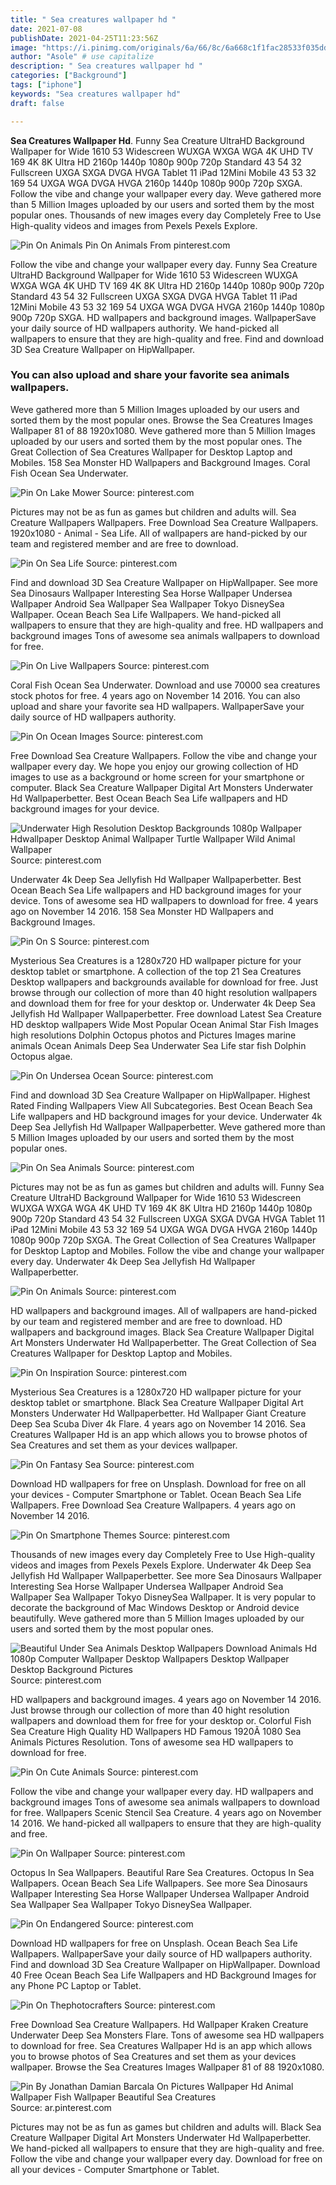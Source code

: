 ```yaml
---
title: " Sea creatures wallpaper hd "
date: 2021-07-08
publishDate: 2021-04-25T11:23:56Z
image: "https://i.pinimg.com/originals/6a/66/8c/6a668c1f1fac28533f035dd6b1b3a215.jpg"
author: "Asole" # use capitalize
description: " Sea creatures wallpaper hd "
categories: ["Background"]
tags: ["iphone"]
keywords: "Sea creatures wallpaper hd"
draft: false

---
```



**Sea Creatures Wallpaper Hd**. Funny Sea Creature UltraHD Background Wallpaper for Wide 1610 53 Widescreen WUXGA WXGA WGA 4K UHD TV 169 4K 8K Ultra HD 2160p 1440p 1080p 900p 720p Standard 43 54 32 Fullscreen UXGA SXGA DVGA HVGA Tablet 11 iPad 12Mini Mobile 43 53 32 169 54 UXGA WGA DVGA HVGA 2160p 1440p 1080p 900p 720p SXGA. Follow the vibe and change your wallpaper every day. Weve gathered more than 5 Million Images uploaded by our users and sorted them by the most popular ones. Thousands of new images every day Completely Free to Use High-quality videos and images from Pexels Pexels Explore.

![Pin On Animals](https://i.pinimg.com/originals/c1/ed/82/c1ed8294d3dc9537ee613baba4614cbd.jpg "Pin On Animals")
Pin On Animals From pinterest.com


Follow the vibe and change your wallpaper every day. Funny Sea Creature UltraHD Background Wallpaper for Wide 1610 53 Widescreen WUXGA WXGA WGA 4K UHD TV 169 4K 8K Ultra HD 2160p 1440p 1080p 900p 720p Standard 43 54 32 Fullscreen UXGA SXGA DVGA HVGA Tablet 11 iPad 12Mini Mobile 43 53 32 169 54 UXGA WGA DVGA HVGA 2160p 1440p 1080p 900p 720p SXGA. HD wallpapers and background images. WallpaperSave your daily source of HD wallpapers authority. We hand-picked all wallpapers to ensure that they are high-quality and free. Find and download 3D Sea Creature Wallpaper on HipWallpaper.

### You can also upload and share your favorite sea animals wallpapers.

Weve gathered more than 5 Million Images uploaded by our users and sorted them by the most popular ones. Browse the Sea Creatures Images Wallpaper 81 of 88 1920x1080. Weve gathered more than 5 Million Images uploaded by our users and sorted them by the most popular ones. The Great Collection of Sea Creatures Wallpaper for Desktop Laptop and Mobiles. 158 Sea Monster HD Wallpapers and Background Images. Coral Fish Ocean Sea Underwater.


![Pin On Lake Mower](https://i.pinimg.com/originals/b2/c3/50/b2c3503a45352636d52ad63da0f93501.jpg "Pin On Lake Mower")
Source: pinterest.com

Pictures may not be as fun as games but children and adults will. Sea Creature Wallpapers Wallpapers. Free Download Sea Creature Wallpapers. 1920x1080 - Animal - Sea Life. All of wallpapers are hand-picked by our team and registered member and are free to download.

![Pin On Sea Life](https://i.pinimg.com/originals/63/1a/42/631a4296d3d105a6709d58f800a7894a.jpg "Pin On Sea Life")
Source: pinterest.com

Find and download 3D Sea Creature Wallpaper on HipWallpaper. See more Sea Dinosaurs Wallpaper Interesting Sea Horse Wallpaper Undersea Wallpaper Android Sea Wallpaper Sea Wallpaper Tokyo DisneySea Wallpaper. Ocean Beach Sea Life Wallpapers. We hand-picked all wallpapers to ensure that they are high-quality and free. HD wallpapers and background images Tons of awesome sea animals wallpapers to download for free.

![Pin On Live Wallpapers](https://i.pinimg.com/originals/91/e4/f2/91e4f2bcb58c8e224b4611fe99ae1f29.jpg "Pin On Live Wallpapers")
Source: pinterest.com

Coral Fish Ocean Sea Underwater. Download and use 70000 sea creatures stock photos for free. 4 years ago on November 14 2016. You can also upload and share your favorite sea HD wallpapers. WallpaperSave your daily source of HD wallpapers authority.

![Pin On Ocean Images](https://i.pinimg.com/originals/45/9d/ac/459dacd7a8d3f9ca8f1d8a88c2de3cee.jpg "Pin On Ocean Images")
Source: pinterest.com

Free Download Sea Creature Wallpapers. Follow the vibe and change your wallpaper every day. We hope you enjoy our growing collection of HD images to use as a background or home screen for your smartphone or computer. Black Sea Creature Wallpaper Digital Art Monsters Underwater Hd Wallpaperbetter. Best Ocean Beach Sea Life wallpapers and HD background images for your device.

![Underwater High Resolution Desktop Backgrounds 1080p Wallpaper Hdwallpaper Desktop Animal Wallpaper Turtle Wallpaper Wild Animal Wallpaper](https://i.pinimg.com/originals/0c/ec/1a/0cec1a30f821b6df5202a2afd0aeb889.jpg "Underwater High Resolution Desktop Backgrounds 1080p Wallpaper Hdwallpaper Desktop Animal Wallpaper Turtle Wallpaper Wild Animal Wallpaper")
Source: pinterest.com

Underwater 4k Deep Sea Jellyfish Hd Wallpaper Wallpaperbetter. Best Ocean Beach Sea Life wallpapers and HD background images for your device. Tons of awesome sea HD wallpapers to download for free. 4 years ago on November 14 2016. 158 Sea Monster HD Wallpapers and Background Images.

![Pin On S](https://i.pinimg.com/originals/30/7d/03/307d039b6877b38a636a275044ee48ed.jpg "Pin On S")
Source: pinterest.com

Mysterious Sea Creatures is a 1280x720 HD wallpaper picture for your desktop tablet or smartphone. A collection of the top 21 Sea Creatures Desktop wallpapers and backgrounds available for download for free. Just browse through our collection of more than 40 hight resolution wallpapers and download them for free for your desktop or. Underwater 4k Deep Sea Jellyfish Hd Wallpaper Wallpaperbetter. Free download Latest Sea Creature HD desktop wallpapers Wide Most Popular Ocean Animal Star Fish Images high resolutions Dolphin Octopus photos and Pictures Images marine animals Ocean Animals Deep Sea Underwater Sea Life star fish Dolphin Octopus algae.

![Pin On Undersea Ocean](https://i.pinimg.com/originals/1f/b9/14/1fb9141f08b049ed961581652936db58.jpg "Pin On Undersea Ocean")
Source: pinterest.com

Find and download 3D Sea Creature Wallpaper on HipWallpaper. Highest Rated Finding Wallpapers View All Subcategories. Best Ocean Beach Sea Life wallpapers and HD background images for your device. Underwater 4k Deep Sea Jellyfish Hd Wallpaper Wallpaperbetter. Weve gathered more than 5 Million Images uploaded by our users and sorted them by the most popular ones.

![Pin On Sea Animals](https://i.pinimg.com/originals/72/a3/05/72a3055cac9261ab55b33e9609459fb8.jpg "Pin On Sea Animals")
Source: pinterest.com

Pictures may not be as fun as games but children and adults will. Funny Sea Creature UltraHD Background Wallpaper for Wide 1610 53 Widescreen WUXGA WXGA WGA 4K UHD TV 169 4K 8K Ultra HD 2160p 1440p 1080p 900p 720p Standard 43 54 32 Fullscreen UXGA SXGA DVGA HVGA Tablet 11 iPad 12Mini Mobile 43 53 32 169 54 UXGA WGA DVGA HVGA 2160p 1440p 1080p 900p 720p SXGA. The Great Collection of Sea Creatures Wallpaper for Desktop Laptop and Mobiles. Follow the vibe and change your wallpaper every day. Underwater 4k Deep Sea Jellyfish Hd Wallpaper Wallpaperbetter.

![Pin On Animals](https://i.pinimg.com/originals/c1/ed/82/c1ed8294d3dc9537ee613baba4614cbd.jpg "Pin On Animals")
Source: pinterest.com

HD wallpapers and background images. All of wallpapers are hand-picked by our team and registered member and are free to download. HD wallpapers and background images. Black Sea Creature Wallpaper Digital Art Monsters Underwater Hd Wallpaperbetter. The Great Collection of Sea Creatures Wallpaper for Desktop Laptop and Mobiles.

![Pin On Inspiration](https://i.pinimg.com/originals/0d/59/7a/0d597a84332bfb7f41a18ca0e11c5798.jpg "Pin On Inspiration")
Source: pinterest.com

Mysterious Sea Creatures is a 1280x720 HD wallpaper picture for your desktop tablet or smartphone. Black Sea Creature Wallpaper Digital Art Monsters Underwater Hd Wallpaperbetter. Hd Wallpaper Giant Creature Deep Sea Scuba Diver 4k Flare. 4 years ago on November 14 2016. Sea Creatures Wallpaper Hd is an app which allows you to browse photos of Sea Creatures and set them as your devices wallpaper.

![Pin On Fantasy Sea](https://i.pinimg.com/736x/c6/a0/dd/c6a0dde3d76b78d57beb96acdd08a8b3.jpg "Pin On Fantasy Sea")
Source: pinterest.com

Download HD wallpapers for free on Unsplash. Download for free on all your devices - Computer Smartphone or Tablet. Ocean Beach Sea Life Wallpapers. Free Download Sea Creature Wallpapers. 4 years ago on November 14 2016.

![Pin On Smartphone Themes](https://i.pinimg.com/736x/f7/8e/88/f78e8853c9caec5b768358a14164330c.jpg "Pin On Smartphone Themes")
Source: pinterest.com

Thousands of new images every day Completely Free to Use High-quality videos and images from Pexels Pexels Explore. Underwater 4k Deep Sea Jellyfish Hd Wallpaper Wallpaperbetter. See more Sea Dinosaurs Wallpaper Interesting Sea Horse Wallpaper Undersea Wallpaper Android Sea Wallpaper Sea Wallpaper Tokyo DisneySea Wallpaper. It is very popular to decorate the background of Mac Windows Desktop or Android device beautifully. Weve gathered more than 5 Million Images uploaded by our users and sorted them by the most popular ones.

![Beautiful Under Sea Animals Desktop Wallpapers Download Animals Hd 1080p Computer Wallpaper Desktop Wallpapers Desktop Wallpaper Desktop Background Pictures](https://i.pinimg.com/originals/ac/bf/5c/acbf5cd85f38b84de08664a413e98212.jpg "Beautiful Under Sea Animals Desktop Wallpapers Download Animals Hd 1080p Computer Wallpaper Desktop Wallpapers Desktop Wallpaper Desktop Background Pictures")
Source: pinterest.com

HD wallpapers and background images. 4 years ago on November 14 2016. Just browse through our collection of more than 40 hight resolution wallpapers and download them for free for your desktop or. Colorful Fish Sea Creature High Quality HD Wallpapers HD Famous 1920Ã 1080 Sea Animals Pictures Resolution. Tons of awesome sea HD wallpapers to download for free.

![Pin On Cute Animals](https://i.pinimg.com/736x/4f/59/28/4f5928c31225e32e5c01d0078ae98ae9.jpg "Pin On Cute Animals")
Source: pinterest.com

Follow the vibe and change your wallpaper every day. HD wallpapers and background images Tons of awesome sea animals wallpapers to download for free. Wallpapers Scenic Stencil Sea Creature. 4 years ago on November 14 2016. We hand-picked all wallpapers to ensure that they are high-quality and free.

![Pin On Wallpaper](https://i.pinimg.com/originals/19/05/2a/19052a27513f7ec6b186d7a8badc1b2d.jpg "Pin On Wallpaper")
Source: pinterest.com

Octopus In Sea Wallpapers. Beautiful Rare Sea Creatures. Octopus In Sea Wallpapers. Ocean Beach Sea Life Wallpapers. See more Sea Dinosaurs Wallpaper Interesting Sea Horse Wallpaper Undersea Wallpaper Android Sea Wallpaper Sea Wallpaper Tokyo DisneySea Wallpaper.

![Pin On Endangered](https://i.pinimg.com/originals/6c/7b/16/6c7b166ee081f2b09c16455a8a677a52.jpg "Pin On Endangered")
Source: pinterest.com

Download HD wallpapers for free on Unsplash. Ocean Beach Sea Life Wallpapers. WallpaperSave your daily source of HD wallpapers authority. Find and download 3D Sea Creature Wallpaper on HipWallpaper. Download 40 Free Ocean Beach Sea Life Wallpapers and HD Background Images for any Phone PC Laptop or Tablet.

![Pin On Thephotocrafters](https://i.pinimg.com/originals/0e/24/1d/0e241d649f088c2a98fa9caddd5ac235.jpg "Pin On Thephotocrafters")
Source: pinterest.com

Free Download Sea Creature Wallpapers. Hd Wallpaper Kraken Creature Underwater Deep Sea Monsters Flare. Tons of awesome sea HD wallpapers to download for free. Sea Creatures Wallpaper Hd is an app which allows you to browse photos of Sea Creatures and set them as your devices wallpaper. Browse the Sea Creatures Images Wallpaper 81 of 88 1920x1080.

![Pin By Jonathan Damian Barcala On Pictures Wallpaper Hd Animal Wallpaper Fish Wallpaper Beautiful Sea Creatures](https://i.pinimg.com/originals/6a/66/8c/6a668c1f1fac28533f035dd6b1b3a215.jpg "Pin By Jonathan Damian Barcala On Pictures Wallpaper Hd Animal Wallpaper Fish Wallpaper Beautiful Sea Creatures")
Source: ar.pinterest.com

Pictures may not be as fun as games but children and adults will. Black Sea Creature Wallpaper Digital Art Monsters Underwater Hd Wallpaperbetter. We hand-picked all wallpapers to ensure that they are high-quality and free. Follow the vibe and change your wallpaper every day. Download for free on all your devices - Computer Smartphone or Tablet.

